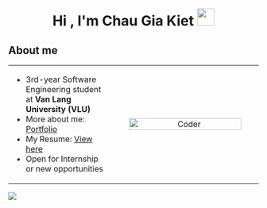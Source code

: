 <!-- <p align="center">
    <img width="100%" height="100%" src="https://github.com/user-attachments/assets/6a9479a4-53bb-4b9f-8967-f979a9691b46" alt="Dusgkiet Banner" />

</p> -->

<h1 align="center"><b>Hi , I'm Chau Gia Kiet </b><img src="https://media.giphy.com/media/hvRJCLFzcasrR4ia7z/giphy.gif" width="35"></h1>
<!-- <p align="center">
    <img src="https://readme-typing-svg.herokuapp.com/?font=Righteous&size=35&center=true&vCenter=true&width=500&height=70&duration=4000&lines=Hi+There!+👋;Can+call+me+Dustin!;"/>
</p> -->

## About me

<table>
  <tr>
    <td>
      <ul>
        <li> 3rd-year Software Engineering student at <b>Van Lang University (VLU)</b></li>
        <li> More about me: <a href="https://www.linkedin.com/in/chaugiakiet/" target="_blank">Portfolio</a></li>
        <li> My Resume: <a href="https://drive.google.com/file/d/1AtNZ-fJZFvUqoYOBqittiK_LHudd5XVf/view?usp=drivesdk" target="_blank">View here</a></li>
        <li> Open for Internship or new opportunities</li>
      </ul>
    </td>
    <td align="center" width="280">
      <img src="https://user-images.githubusercontent.com/74038190/212749447-bfb7e725-6987-49d9-ae85-2015e3e7cc41.gif" alt="Coder" width="90%"/>
    </td>
  </tr>
</table>

[![](https://komarev.com/ghpvc/?username=dusgkiet)](https://github.com/dusgkiet)
